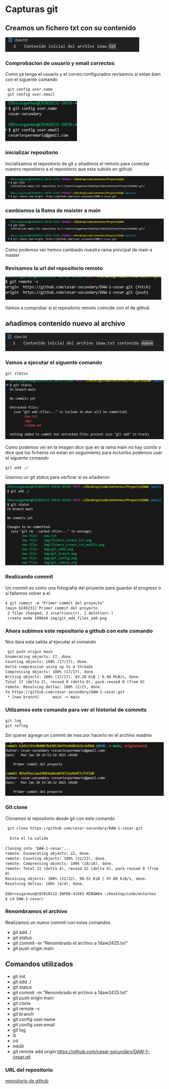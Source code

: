 # Capturas git

## Creamos un fichero txt con su contenido

![fichero txt](/img/fichero_create_txt.png)

### Comprobacion de usuario y email correctos

Como ya tengo el usuario y el correo configurados revisemos si estan bien con el siguente comando

```git
 git config user.name
 git config user.email
```

![git config](/img/git_config.png)

### inicializar repositorio

Inicializamos el repositorio de git y añadimos el remoto para
conectar nuestro repositorio a el repositorio que esta subido en github

![git init y git add remote](/img/image.png)

### cambiamos la Rama de maister a main

![git branch](/img/image.png)

Como podemos ver hemos cambiado nuestra rama principal de
main a master

### Revisamos la url del repositorio remoto

![git remote](/img/git_remote.png)

Vamos a comprobar si el repositorio remoto coincide con el de github

## añadimos contenido nuevo al archivo

![contenido nuevo](/img/fichero_create_txt_modify.png)

### Vamos a ejecutar el siguente comando

```git
git status
```

![git add](/img/git_addd.png)

Como podemos ver en la imagen dice que en la rama main no hay comits y dice que los ficheros no estan en seguimiento para incluirlos podemos usar el siguente comando

```git
git add ./
```

Usamos un git status para verficar si se añadieron

![Añadiendo ficheros](/img/git_add_files_add.png)

### Realizando commit

Un commit es como una fotografia del proyecto para guardar el progreso o si fallamos volver a el

```git
$ git commit -m "Primer commit del proyecto"
[main b245231] Primer commit del proyecto
 2 files changed, 3 insertions(+), 1 deletion(-)
 create mode 100644 img/git_add_files_add.png
```

### Ahora subimos este repositorio a github con este comando

Nos dara esta salida al ejecutar el comando

```git
 git push origin main
Enumerating objects: 17, done.
Counting objects: 100% (17/17), done.
Delta compression using up to 4 threads
Compressing objects: 100% (17/17), done.
Writing objects: 100% (17/17), 83.28 KiB | 6.94 MiB/s, done.
Total 17 (delta 2), reused 0 (delta 0), pack-reused 0 (from 0)
remote: Resolving deltas: 100% (2/2), done.
To https://github.com/cesar-secundary/DAW-1-cesar.git
 * [new branch]      main -> main
```

### Utilzamos este comando para ver el historial de commits

```git
git log
git reflog
```

Sin querer agrege un commit de mas por hacerlo en el archivo readme

![git log](/img/git_log.png)

### Git clone

Clonamos el repositorio desde git con este comando

```git
 git clone https://github.com/cesar-secundary/DAW-1-cesar.git

  Esta el la salida

Cloning into 'DAW-1-cesar'...
remote: Enumerating objects: 22, done.
remote: Counting objects: 100% (22/22), done.
remote: Compressing objects: 100% (18/18), done.
remote: Total 22 (delta 4), reused 22 (delta 4), pack-reused 0 (from 0)
Receiving objects: 100% (22/22), 98.52 KiB | 97.00 KiB/s, done.
Resolving deltas: 100% (4/4), done.

EDU+cesgarmun@C03010132-INFO6-41503 MINGW64 ~/Desktop/code/entornos
$ cd DAW-1-cesar/
```

### Renombramos el archivo

Realizamos un nuevo commit con estos comandos

- git add ./
- git status
- git commit -m "Renombrado el archivo a 1daw2425.txt"
- git push origin main

## Comandos utilizados

- git init
- git add ./
- git status
- git commit -m "Renombrado el archivo a 1daw2425.txt"
- git push origin main
- git clone
- git remote -v
- git branch
- git config user.name
- git config user.email
- git log
- ls
- cd
- mkdir
- git remote add origin https://github.com/cesar-secundary/DAW-1-cesar.git

### URL del repositorio

[repositorio de github](https://github.com/cesar-secundary/DAW-1-cesar?tab=readme-ov-file)
